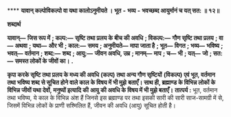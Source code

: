 **** **यावान् कल्पोविकल्पो वा यथा कालोऽनुमीयते ।** **भूत** **-** **भव्य** **-** **भवच्छब्द आयुर्मानं च यत् सत: ॥ १२॥** 

**शब्दार्थ** 

**यावान्—** **जिस रूप में** **; कल्प:—** **सृष्टि तथा प्रलय के बीच की अवधि** **; विकल्प:—** **गौण सृष्टि तथा प्रलय** **; वा—** **अथवा** **; यथा—** **और भी** **; काल:—** **समय** **; अनुमीयते—** **मापा जाता है** **; भूत—** **विगत** **; भव्य—** **भविष्य** **; भवत्—** **वर्तमान** **; शब्द:—** **शब्द** **; आयु:—** **जीवन अवधि, उम्र** **; मानम्—** **माप** **; च—** **भी** **; यत्—** **जो** **; सत:—** **समस्त लोकों के जीवों का।** **.** 

**कृपा करके सृष्टि तथा प्रलय के मध्य की अवधि (कल्प) तथा अन्य गौण सृष्टियों** **(विकल्प) एवं भूत, वर्तमान तथा भविष्य शब्द से सूचित होने वाले काल के विषय में भी मुझे** **बताएँ। साथ ही, ब्रह्माण्ड के विभिन्न लोकों के विभिन्न जीवों यथा देवों, मनुष्यों इत्यादि की** **आयु की अवधि के विषय में भी मुझे बताएँ।** **तात्पर्य :** भूत, वर्तमान तथा भविष्य, ये काल के विभिन्न अंश हैं जिनसे इस ब्रह्माण्ड पर तथा इसकी सारी की सारी साज-सामग्री में से, जिसमें विभिन्न लोकों के प्राणी सश्मिलित हैं, जीवन की अवधि (आयु) सूचित होती है। 